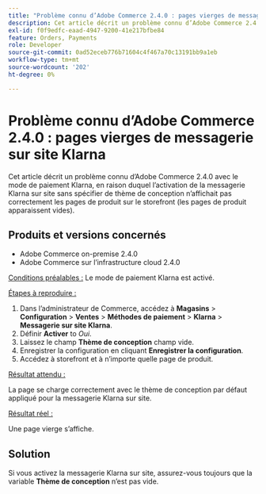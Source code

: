 ```yaml
---
title: "Problème connu d’Adobe Commerce 2.4.0 : pages vierges de messagerie sur site Klarna"
description: Cet article décrit un problème connu d’Adobe Commerce 2.4.0 avec le mode de paiement Klarna, en raison duquel l’activation de la messagerie Klarna sur site sans spécifier de thème de conception n’affichait pas correctement les pages de produit sur le storefront (les pages de produit apparaissent vides).
exl-id: f0f9edfc-eaad-4947-9200-41e217bfbe84
feature: Orders, Payments
role: Developer
source-git-commit: 0ad52eceb776b71604c4f467a70c13191bb9a1eb
workflow-type: tm+mt
source-wordcount: '202'
ht-degree: 0%

---
```


# Problème connu d’Adobe Commerce 2.4.0 : pages vierges de messagerie sur site Klarna

Cet article décrit un problème connu d’Adobe Commerce 2.4.0 avec le mode de paiement Klarna, en raison duquel l’activation de la messagerie Klarna sur site sans spécifier de thème de conception n’affichait pas correctement les pages de produit sur le storefront (les pages de produit apparaissent vides).

## Produits et versions concernés

* Adobe Commerce on-premise 2.4.0
* Adobe Commerce sur l’infrastructure cloud 2.4.0

<u>Conditions préalables :</u> Le mode de paiement Klarna est activé.

<u>Étapes à reproduire :</u>

1. Dans l’administrateur de Commerce, accédez à **Magasins** > **Configuration** > **Ventes** > **Méthodes de paiement** > **Klarna** > **Messagerie sur site Klarna**.
1. Définir **Activer** to *Oui*.
1. Laissez le champ **Thème de conception** champ vide.
1. Enregistrer la configuration en cliquant **Enregistrer la configuration**.
1. Accédez à storefront et à n’importe quelle page de produit.

<u>Résultat attendu :</u>

La page se charge correctement avec le thème de conception par défaut appliqué pour la messagerie Klarna sur site.

<u>Résultat réel :</u>

Une page vierge s’affiche.

## Solution

Si vous activez la messagerie Klarna sur site, assurez-vous toujours que la variable **Thème de conception** n’est pas vide.
